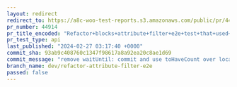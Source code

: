 ```yaml
---
layout: redirect
redirect_to: https://a8c-woo-test-reports.s3.amazonaws.com/public/pr/44914/api/index.html
pr_number: 44914
pr_title_encoded: "Refactor+blocks+attribute+filter+e2e+test+that+used+static+html+template"
pr_test_type: api
last_published: "2024-02-27 03:17:40 +0000"
commit_sha: 93ab9c408760c1347f98617a8a92ea20c8ae1d69
commit_message: "remove waitUntil: commit and use toHaveCount over locator.count."
branch_name: dev/refactor-attribute-filter-e2e
passed: false
---
```

